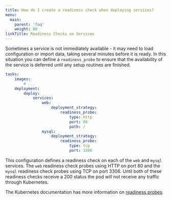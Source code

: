 ```yaml
---
title: How do I create a readiness check when deploying services?
menu:
  main:
    parent: 'faq'
    weight: 80
linkTitle: Readiness Checks on Services
---
```

Sometimes a service is not immediately available - it may need to load configuration or import data, taking several minutes before it is ready. In this situation you can define a `readiness_probe` to ensure that the availability of the service is deferred until any setup routines are finished.

```yaml
tasks:
    images:
        # ...
    deployment:
        deploy:
            services:
                web:
                    deployment_strategy:
                        readiness_probe:
                            type: http
                            port: 80
                            path: /
                mysql:
                    deployment_strategy:
                        readiness_probe:
                            type: tcp
                            port: 3306
```

This configuration defines a readiness check on each of the `web` and `mysql` services. The `web` readiness check probes using HTTP on port 80 and the `mysql` readiness check probes using TCP on port 3306. Until both of these readiness checks receive a 200 status the pod will not receive any traffic through Kubernetes.

The Kubernetes documentation has more information on [readiness probes](https://kubernetes.io/docs/tasks/configure-pod-container/configure-liveness-readiness-probes/#defining-readiness-probes).